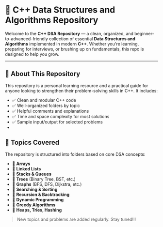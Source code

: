 # 🚀 C++ Data Structures and Algorithms Repository

Welcome to the **C++ DSA Repository** — a clean, organized, and beginner-to-advanced-friendly collection of essential **Data Structures and Algorithms** implemented in modern **C++**. Whether you're learning, preparing for interviews, or brushing up on fundamentals, this repo is designed to help you grow.

---

## 📘 About This Repository

This repository is a personal learning resource and a practical guide for anyone looking to strengthen their problem-solving skills in C++. It includes:
- ✅ Clean and modular C++ code
- ✅ Well-organized folders by topic
- ✅ Helpful comments and explanations
- ✅ Time and space complexity for most solutions
- ✅ Sample input/output for selected problems
- 
## 🧠 Topics Covered

The repository is structured into folders based on core DSA concepts:

- 📁 **Arrays**
- 📁 **Linked Lists**
- 📁 **Stacks & Queues**
- 📁 **Trees** (Binary Tree, BST, etc.)
- 📁 **Graphs** (BFS, DFS, Dijkstra, etc.)
- 📁 **Searching & Sorting**
- 📁 **Recursion & Backtracking**
- 📁 **Dynamic Programming**
- 📁 **Greedy Algorithms**
- 📁 **Heaps, Tries, Hashing**

> New topics and problems are added regularly. Stay tuned!!!
